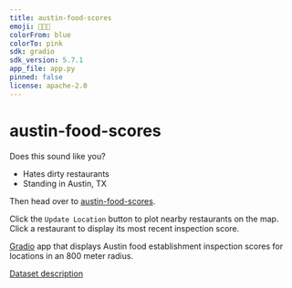 ```yaml
---
title: austin-food-scores
emoji: 🌮🍔🍕
colorFrom: blue
colorTo: pink
sdk: gradio
sdk_version: 5.7.1
app_file: app.py
pinned: false
license: apache-2.0
---
```


# austin-food-scores

Does this sound like you?

- Hates dirty restaurants
- Standing in Austin, TX

Then head over to [austin-food-scores](https://huggingface.co/spaces/ThatOrJohn/austin-food-scores).

Click the `Update Location` button to plot nearby restaurants on the map. Click a restaurant to display its most recent
inspection score.

[Gradio](https://www.gradio.app/) app that displays Austin food establishment inspection scores
for locations in an 800 meter radius.

[Dataset description](https://datahub.austintexas.gov/stories/s/Food-Establishment-Inspection-Scores/7scf-8i7v/)
